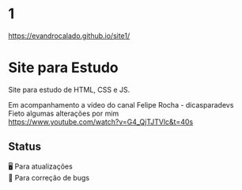 # 1
https://evandrocalado.github.io/site1/

# Site para Estudo
Site para estudo de HTML, CSS e JS.

Em acompanhamento a vídeo do canal Felipe Rocha - dicasparadevs<br/>
Fieto algumas alterações por mim<br/>
https://www.youtube.com/watch?v=G4_QjTJTVlc&t=40s

## Status
:desktop_computer: Para atualizações<br/>
:floppy_disk: Para correção de bugs

